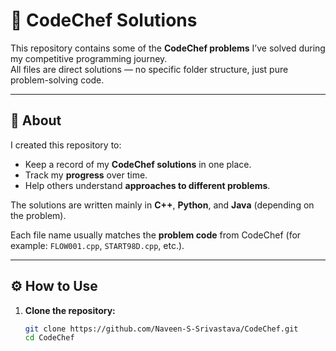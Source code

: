 # 🧩 CodeChef Solutions

This repository contains some of the **CodeChef problems** I’ve solved during my competitive programming journey.  
All files are direct solutions — no specific folder structure, just pure problem-solving code.

---

## 🚀 About

I created this repository to:
- Keep a record of my **CodeChef solutions** in one place.
- Track my **progress** over time.
- Help others understand **approaches to different problems**.

The solutions are written mainly in **C++**, **Python**, and **Java** (depending on the problem).

Each file name usually matches the **problem code** from CodeChef (for example: `FLOW001.cpp`, `START98D.cpp`, etc.).

---

## ⚙️ How to Use

1. **Clone the repository:**
   ```bash
   git clone https://github.com/Naveen-S-Srivastava/CodeChef.git
   cd CodeChef
